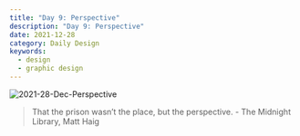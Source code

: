 ```yaml
---
title: "Day 9: Perspective"
description: "Day 9: Perspective"
date: 2021-12-28 
category: Daily Design
keywords: 
  - design
  - graphic design
---
```


![2021-28-Dec-Perspective](https://user-images.githubusercontent.com/3475947/147596595-acd0ec4e-47c2-45e2-b464-7ca4904b7739.png)

> That the prison wasn’t the place, but the perspective. - The Midnight Library, Matt Haig
